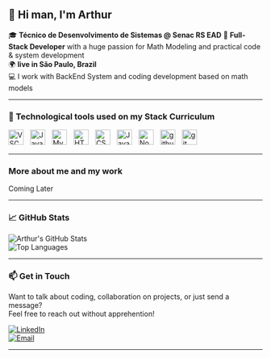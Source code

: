 ## 👋 Hi man, I'm Arthur

🎓 **Técnico de Desenvolvimento de Sistemas @ Senac RS EAD** 
🧠 **Full-Stack Developer** with a huge passion for Math Modeling and practical code & system development  
🌍 **live in São Paulo, Brazil**  
💻 I work with BackEnd System and coding development based on math models

---

### 🧰 Technological tools used on my Stack Curriculum


<img 
    align="left" 
    alt="VSCode"
    title="VSCode" 
    width="30px" 
    style="padding-right: 10px;" 
   src="https://cdn.jsdelivr.net/gh/devicons/devicon@latest/icons/vscode/vscode-original.svg"          
/>
<img 
    align="left" 
    alt="Java"
    title="Java" 
    width="30px" 
    style="padding-right: 10px;" 
    src="https://cdn.jsdelivr.net/gh/devicons/devicon@latest/icons/java/java-original-wordmark.svg"
    />
<img 
    align="left" 
    alt="MySQL"
    title="MySQL" 
    width="30px" 
    style="padding-right: 10px;" 
   src="https://cdn.jsdelivr.net/gh/devicons/devicon@latest/icons/mysql/mysql-original.svg"     
/>
<img 
    align="left" 
    alt="HTML"
    title="HTML" 
    width="30px" 
    style="padding-right: 10px;" 
    src="https://cdn.jsdelivr.net/gh/devicons/devicon@latest/icons/html5/html5-original.svg"          
/>
<img 
    align="left" 
    alt="CSS"
    title="CSS" 
    width="30px" 
    style="padding-right: 10px;" 
   src="https://cdn.jsdelivr.net/gh/devicons/devicon@latest/icons/css3/css3-original.svg"
    />
<img 
    align="left" 
    alt="JavaScript"
    title="JavaScript" 
    width="30px" 
    style="padding-right: 10px;" 
    src="https://cdn.jsdelivr.net/gh/devicons/devicon@latest/icons/javascript/javascript-original.svg"
    />
<img 
    align="left" 
    alt="Node.JS"
    title="Node.JS" 
    width="30px" 
    style="padding-right: 10px;" 
    src="https://cdn.jsdelivr.net/gh/devicons/devicon@latest/icons/nodejs/nodejs-original.svg"          
/>
<img 
    align="left" 
    alt="github"
    title="github" 
    width="30px" 
    style="padding-right: 10px;" 
   src="https://cdn.jsdelivr.net/gh/devicons/devicon@latest/icons/github/github-original.svg" 
    />
<img 
    align="left" 
    alt="git"
    title="git" 
    width="30px" 
    style="padding-right: 10px;" 
   src="https://cdn.jsdelivr.net/gh/devicons/devicon@latest/icons/git/git-original.svg"                        
/>


<br/>
<br/>

---

### More about me and my work

Coming Later


---

### 📈 GitHub Stats

![Arthur's GitHub Stats](https://github-readme-stats.vercel.app/api?username=arthursoares2509&show_icons=true&theme=radical&hide_rank=true)  
![Top Languages](https://github-readme-stats.vercel.app/api/top-langs/?username=arthursoares2509&layout=compact&theme=radical)

---

### 📫 Get in Touch

Want to talk about coding, collaboration on projects, or just send a message?  
Feel free to reach out without apprehention!

[![LinkedIn](https://img.shields.io/badge/-LinkedIn-0A66C2?style=for-the-badge&logo=linkedin&logoColor=white)](https://www.linkedin.com/in/arthur-soares-900a53297)  
[![Email](https://img.shields.io/badge/-Email-red?style=for-the-badge&logo=gmail&logoColor=white)](mailto:hjharthur497@gmail.com)


---
